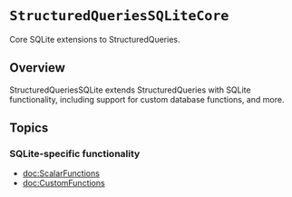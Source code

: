 # ``StructuredQueriesSQLiteCore``

Core SQLite extensions to StructuredQueries.

## Overview

StructuredQueriesSQLite extends StructuredQueries with SQLite functionality, including support for
custom database functions, and more.

## Topics

### SQLite-specific functionality

- <doc:ScalarFunctions>
- <doc:CustomFunctions>
